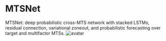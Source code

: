 # MTSNet
MTSNet: deep probabilistic cross-MTS network with stacked LSTMs, residual connection, variational zoneout, and probabilistic forecasting over target and multifactor MTSs.
![avatar](https://github.com/StoatBF/MTSnet-Probabilistic-Forecasting/edit/main/Fig1.png)
